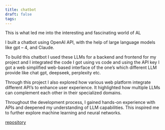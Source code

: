 ```yaml
---
title: chatbot
draft: false
tags:
---
```


This is what led me into the interesting and fascinating world of AL

I built a chatbot using OpenAI API, with the help of large language models like gpt – 4, and Claude.

To build this chatbot I used these LLMs for a backend and frontend for my project and I integrated the code I got using vs code and using the API key I got a web simplified web-based interface of the one’s which different LLM provide like chat gpt, deepseek, perplexity etc.

Through this project I also explored how various web platform integrate different API’s to enhance user experience. It highlighted how multiple LLMs can complement each other in their specialized domains.

Throughout the development process, I gained hands-on experience with APIs and deepened my understanding of LLM capabilities. This inspired me to further explore machine learning and neural networks.

[repository](https://github.com/Blitzo125/chatbot)
